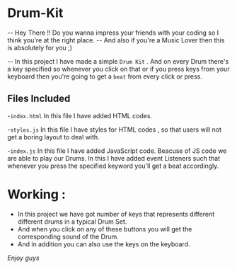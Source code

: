 # Drum-Kit

-- Hey There !! Do you wanna impress your friends with your coding so I think you're at the right place.
-- And also if you're a Music Lover then this is absolutely for you ;)

-- In this project I have made a simple `Drum Kit` . And on every Drum there's a key specified so whenever you click on that or
   if you press keys from your keyboard then you're going to get a `beat` from every click or press.

## Files Included 

-`index.html` In this file I have added HTML codes.

-`styles.js` In this file I have styles for HTML codes , so that users will not get a boring layout to deal with.

-`index.js` In this file I have added JavaScript code. Beacuse of JS code we are able to play our Drums. 
            In this I have added event Listeners such that whenever you press the specified keyword you'll get a beat accordingly.

# Working : 

- In this project we have got number of keys that represents different different drums in a typical Drum Set.
- And when you click on any of these buttons you will get the corresponding sound of the Drum.
- And in addition you can also use the keys on the keyboard.

*Enjoy guys*



